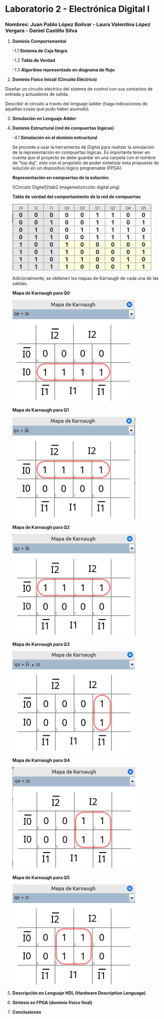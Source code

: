# Laboratorio 2 - Electrónica Digital I
### Nombres: Juan Pablo López Bolívar - Laura Valentina López Vergara - Daniel Castillo Silva

1. **Dominio Comportamental**

    -1.1 **Sistema de Caja Negra**



    -1.2 **Tabla de Verdad**


    -1.3 **Algoritmo representado en diagrama de flujo**


2. **Dominio Físico Inicial (Circuito Eléctrico)**

Diseñar un circuito eléctrico del sistema de control con sus contactos de entrada y actuadores de salida.

Describir el circuito a través del lenguaje ladder (haga indicaciones de aquellas cosas que pudo haber asumido).


3. **Simulación en Lenguaje Adder**



4. **Dominio Estructural (red de compuertas lógicas)**

    -4.1 **Simulación en el dominio estructural**

    Se procede a usar la herramienta de Digital para realizar la simulación de la representación en compuertas lógicas. 
    Es importante tener en cuenta que el proyecto se debe guardar en una carpeta con el nombre de "top.dig", esto con el propósito
    de poder sintetizar esta propuesta de solución en un dispositivo lógico programable (FPGA).

    **Representación en compuertas de la solución:**

    ![Circuito Digital](\lab2 imagenes\circuito digital.png)

    **Tabla de verdad del comportamiento de la red de compuertas**

    ![Tabla de verdad](<Tabla de verdad.png>)

    Adicionalmente, se obtienen los mapas de Karnaugh de cada una de las salidas.

    **Mapa de Karnaugh para Q0**

    ![Mapa de Karnaugh Q0](<MPK Q0.png>)

    **Mapa de Karnaugh para Q1**
    
    ![Mapa de Karnaugh Q1](<MPK Q1.png>)

    **Mapa de Karnaugh para Q2**

    ![Mapa de Karnaugh Q2](<MPK Q2.png>)

    **Mapa de Karnaugh para Q3**

    ![Mapa de Karnaugh Q3](<MPK Q3.png>)

    **Mapa de Karnaugh para Q4**

    ![Mapa de Karnaugh Q4](<MPK Q4.png>)

    **Mapa de Karnaugh para Q5**

    ![Mapa de Karnaugh Q5](<MPK Q5.png>)







5. **Descripción en Lenguaje HDL (Hardware Description Lenguage)**

6. **Síntesis en FPGA (dominio físico final)**


7. **Conclusiones**


